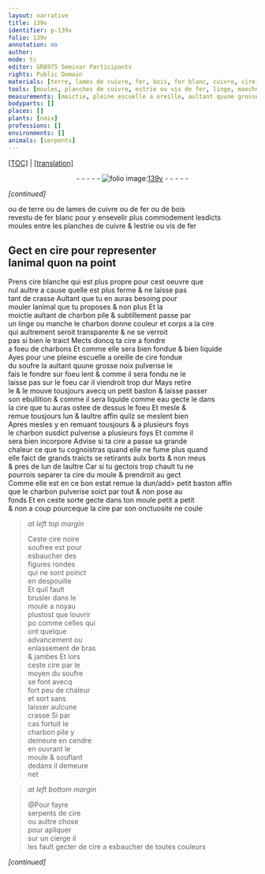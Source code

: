 ```yaml
---
layout: narrative
title: 139v
identifier: p-139v
folio: 139v
annotation: no
author:
mode: tc
editor: GR8975 Seminar Participants
rights: Public Domain
materials: [terre, lames de cuivre, fer, bois, fer blanc, cuivre, cire, cire blanche, crasse, charbon pile, linge, charbon, charbons, soufre, eau, charbon susdict pulverise, charbon pulverise, cire noire soufree, cendre]
tools: [moules, planches de cuivre, estrie ou vis de fer, linge, manche, escuelle a oreille, baston, moule, moule a noyau, cierge]
measurements: [moictie, pleine escuelle a oreille, aultant quune grosse noix]
bodyparts: []
places: []
plants: [noix]
professions: []
environments: []
animals: [serpents]
---
```


 <p><a href="{{ site.baseurl }}/diplomatic/">[TOC]</a> | <a href="{{ site.baseurl }}/texts/p-139v_tl/" target="_blank">[translation]</a></p><div class="folio" align="center">- - - - - <a href="http://gallica.bnf.fr/ark:/12148/btv1b10500001g/f284.image" target="_blank"><img src="https://cu-mkp.github.io/2017-workshop-edition/assets/photo-icon.png" alt="folio image: " style="display:inline-block; margin-bottom:-3px;"/>139v</a> - - - - - </div>  
 
*[continued]*
  
ou de <span class="m">terre</span> ou de <span class="m">lames de cuivre</span> ou de <span class="m">fer</span> ou de <span class="m">bois</span><br/> revestu de <span class="m">fer blanc</span> pour y ensevelir plus commodem<span class="exp">ent</span> lesdicts<br/> <span class="tl">moules</span> entre les <span class="tl">planches de <span class="m">cuivre</span></span> & l<span class="tl">estrie ou vis de <span class="m">fer</span></span>
 
 
  

## Gect en <span class="m">cire</span> pour representer<br/> lanimal quon na point

 
P<span class="exp">rens</span> <span class="m">cire blanche</span> qui est plus propre pour cest oeuvre que<br/> nul aultre a cause quelle est plus ferme & ne laisse pas<br/> tant de <span class="m">crasse</span> Aultant que tu en auras besoing pour<br/> mouler lanimal que tu proposes & non plus Et la<br/> <span class="ms">moictie</span> aultant de <span class="m">charbon pile</span> & subtillem<span class="exp">ent</span> passe par<br/> un <span class="tl"><span class="m">linge</span></span> ou <span class="tl">manche</span> le <span class="m">charbon</span> donne couleur <span class="add">et corps</span> a la <span class="m">cire</span><br/> qui aultrement seroit transparente & ne se verroit<br/> pas si bien le traict Mects doncq ta <span class="m">cire</span> a fondre<br/> a foeu de <span class="m">charbons</span> Et co<span class="exp">mm</span>e elle sera bien fondue & bien liquide<br/> Ayes pour une <span class="ms">pleine <span class="tl">escuelle a oreille</span></span> de <span class="m">cire</span> fondue<br/> du <span class="m">soufre</span> <span class="del">la</span> <span class="ms">aultant quune grosse <span class="pa">noix</span></span> pulverise le<br/> fais le fondre sur foeu lent & co<span class="exp">mm</span>e il sera fondu ne le<br/> laisse pas sur le foeu car il viendroit <span class="add">trop</span> dur Mays retire<br/> le & le mouve tousjours avecq un petit <span class="tl">baston</span> & laisse passer<br/> son ebullition & co<span class="exp">mm</span>e il sera liquide co<span class="exp">mm</span>e <span class="m">eau</span> gecte le dans<br/> la <span class="m">cire</span> que tu auras ostee de dessus le foeu Et mesle &<br/> remue tousjours lun & laultre affin quilz se meslent bien<br/> Apres mesles y en remuant tousjours & a plusieurs foys<br/> le <span class="m">charbon susdict pulverise</span> <span class="del">a plusieurs foys</span> Et co<span class="exp">mm</span>e il<br/> sera bien incorpore Advise si ta <span class="m">cire</span> a passe sa grande<br/> chaleur ce que tu cognoistras quand elle ne fume plus quand<br/> elle faict de grands traicts <span class="del"><span class="add">se</span></span> <span class="del">re</span>tirants aulx borts & non meus<br/> & pres <span class="del">de</span> lun de laultre Car si tu gectois trop chault tu ne<br/> pourrois separer ta <span class="m">cire</span> du <span class="tl">moule</span> & prendroit au gect<br/> Co<span class="exp">mm</span>e elle est en ce bon estat remue la du<span class="add"><span class="exp">n</span>/add> petit <span class="tl">baston</span> affin<br/> que le <span class="m">charbon pulverise</span> soict par tout & non pose au<br/> fonds Et en ceste sorte gecte dans ton <span class="tl">moule</span> petit a petit<br/> & non a coup pourceque la <span class="m">cire</span> par son onctuosite ne coule</span>
 
> *at left top margin*
> 
> 
>   Ceste <span class="m">cire noire<br/> soufree</span> est pour<br/> esbaucher des<br/> figures rondes<br/> qui ne sont poinct<br/> en despouille<br/> Et quil fault<br/> brusler dans le<br/> <span class="tl">moule a noyau</span><br/> plustost que louvrir<br/> <span class="del">po</span> co<span class="exp">mm</span>e celles qui<br/> ont quelque<br/> advancement ou<br/> enlassem<span class="exp">ent</span> de bras<br/> & jambes Et lors<br/> ceste <span class="m">cire</span> par le<br/> moyen du <span class="m">soufre</span><br/> se font avecq<br/> fort peu de chaleur<br/> et sort sans<br/> laisser aulcune<br/> <span class="m">crasse</span> Si par<br/> cas fortuit le<br/> <span class="m">charbon pile</span> y<br/> demeure en <span class="m">cendre</span><br/> en ouvrant le<br/> <span class="tl">moule</span> & soufla<span class="exp">n</span>t<br/> dedans il demeure<br/> net
 
> *at left bottom margin*
> 
> 
>   @Pour fayre<br/> <span class="al">serpents</span> de <span class="m">cire</span><br/> ou aultre chose<br/> pour apliquer<br/> sur un <span class="tl">cierge</span> il<br/> les fault gecter de <span class="m">cire</span> a esbaucher de toutes couleurs
 
*[continued]*
 
 